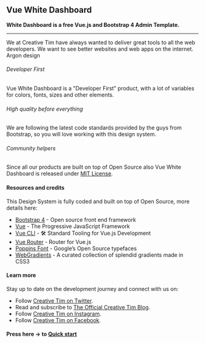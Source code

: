 ## Vue White Dashboard

**White Dashboard is a free Vue.js and Bootstrap 4 Admin Template.**

<hr>

We at Creative Tim have always wanted to deliver great tools to all the web developers. We want to see better websites and web apps on the internet. Argon design


<div class="row mt-5">
  <div class="col-md-4">
    <div class="icon icon-shape bg-gradient-primary rounded-circle text-white mb-3">
      <i class="ni ni-html5"></i>
    </div>
    <h6>Developer First</h6>
    <p class="description">Vue White Dashboard is a "Developer First" product, with a lot of variables for colors, fonts, sizes and other elements.</p>
  </div>
  <div class="col-md-4">
    <div class="icon icon-shape bg-gradient-danger rounded-circle text-white mb-3">
      <i class="ni ni-paper-diploma"></i>
    </div>
    <h6>High quality before everything</h6>
    <p class="description">We are following the latest code standards provided by the guys from Bootstrap, so you will love working with this design system.</p>
  </div>
  <div class="col-md-4">
    <div class="icon icon-shape bg-gradient-warning rounded-circle text-white mb-3">
      <i class="ni ni-favourite-28"></i>
    </div>
    <h6>Community helpers</h6>
    <p class="description">Since all our products are built on top of Open Source also Vue White Dashboard is released under
      <a href="https://github.com/creativetimofficial/vue-white-dashboard/blob/master/LICENSE.md">MIT License</a>.</p>
  </div>
</div>

#### Resources and credits

This Design System is fully coded and built on top of Open Source, more details here:

- [Bootstrap 4](http://getbootstrap.com/) - Open source front end framework
- [Vue](http://vuejs.org/) - The Progressive JavaScript Framework
- [Vue CLI](https://cli.vuejs.org/) - 🛠️ Standard Tooling for Vue.js Development
- [Vue Router](https://router.vuejs.org/) - Router for Vue.js
- [Poppins Font](https://fonts.google.com/specimen/Poppins) - Google’s Open Source typefaces
- [WebGradients](https://webgradients.com/) - A curated collection of splendid gradients made in CSS3

#### Learn more

Stay up to date on the development journey and connect with us on:

<ul>
  <li>Follow
    <a href="https://twitter.com/creativetim">Creative Tim on Twitter</a>.</li>
  <li>Read and subscribe to
    <a href="http://blog.creative-tim.com">The Official Creative Tim Blog</a>.</li>
  <li>Follow
    <a href="https://www.instagram.com/creativetimofficial">Creative Tim on Instagram</a>.</li>
  <li>Follow
    <a href="https://www.facebook.com/creativetim">Creative Tim on Facebook</a>.</li>
</ul>

#### Press here -> to [Quick start](/quick-start.html)
